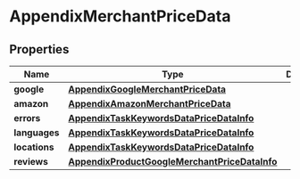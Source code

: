 

# AppendixMerchantPriceData


## Properties

| Name | Type | Description | Notes |
|------------ | ------------- | ------------- | -------------|
|**google** | [**AppendixGoogleMerchantPriceData**](AppendixGoogleMerchantPriceData.md) |  |  [optional] |
|**amazon** | [**AppendixAmazonMerchantPriceData**](AppendixAmazonMerchantPriceData.md) |  |  [optional] |
|**errors** | [**AppendixTaskKeywordsDataPriceDataInfo**](AppendixTaskKeywordsDataPriceDataInfo.md) |  |  [optional] |
|**languages** | [**AppendixTaskKeywordsDataPriceDataInfo**](AppendixTaskKeywordsDataPriceDataInfo.md) |  |  [optional] |
|**locations** | [**AppendixTaskKeywordsDataPriceDataInfo**](AppendixTaskKeywordsDataPriceDataInfo.md) |  |  [optional] |
|**reviews** | [**AppendixProductGoogleMerchantPriceDataInfo**](AppendixProductGoogleMerchantPriceDataInfo.md) |  |  [optional] |



